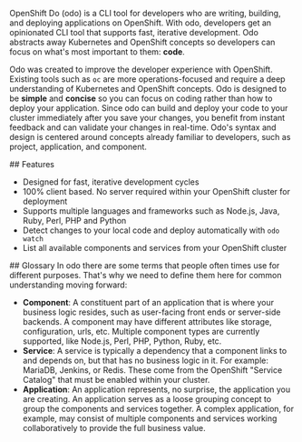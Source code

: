 OpenShift Do (odo) is a CLI tool for developers who are writing, building, and deploying applications on OpenShift. With odo, developers get an opinionated CLI tool that supports fast, iterative development. Odo abstracts away Kubernetes and OpenShift concepts so developers can focus on what's most important to them: __code__.

Odo was created to improve the developer experience with OpenShift. Existing tools such as `oc` are more operations-focused and require a deep understanding of Kubernetes and OpenShift concepts. Odo is designed to be __simple__ and __concise__ so you can focus on coding rather than how to deploy your application. Since odo can build and deploy your code to your cluster immediately after you save your changes, you benefit from instant feedback and can validate your changes in real-time. Odo's syntax and design is centered around concepts already familiar to developers, such as project, application, and component.

## Features

- Designed for fast, iterative development cycles
- 100% client based. No server required within your OpenShift cluster for deployment
- Supports multiple languages and frameworks such as Node.js, Java, Ruby, Perl, PHP and Python
- Detect changes to your local code and deploy automatically with `odo watch`
- List all available components and services from your OpenShift cluster

## Glossary
In odo there are some terms that people often times use for different purposes. That's why we need to define them here for common understanding moving forward:

- __Component__: A constituent part of an application that is where your business logic resides, such as user-facing front ends or server-side backends. A component may have different attributes like storage, configuration, urls, etc. Multiple component types are currently supported, like Node.js, Perl, PHP, Python, Ruby, etc.
- __Service__: A service is typically a dependency that a component links to and depends on, but that has no business logic in it. For example: MariaDB, Jenkins, or Redis. These come from the OpenShift "Service Catalog" that must be enabled within your cluster.
- __Application__: An application represents, no surprise, the application you are creating. An application serves as a loose grouping concept to group the components and services together. A complex application, for example, may consist of multiple components and services working collaboratively to provide the full business value.
